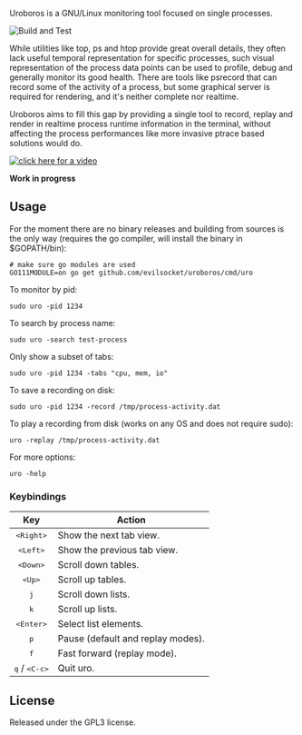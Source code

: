 Uroboros is a GNU/Linux monitoring tool focused on single processes. 

![Build and Test](https://github.com/evilsocket/uroboros/workflows/Build%20and%20Test/badge.svg)

While 
utilities like top, ps and htop provide great overall details, they often lack useful temporal representation for 
specific processes, such visual representation of the process data points can be used to profile, debug and 
generally monitor its good health. There are tools like psrecord that can record some of the 
activity of a process, but some graphical server is required for rendering, and it's neither complete nor realtime.

Uroboros aims to fill this gap by providing a single tool to record, replay and render in realtime process 
runtime information in the terminal, without affecting the process performances like more invasive ptrace based 
solutions 
would do.

[![click here for a video](https://asciinema.org/a/382091.png)](https://asciinema.org/a/382091)

**Work in progress**

## Usage

For the moment there are no binary releases and building from sources is the only way (requires the go compiler, 
will install the binary in $GOPATH/bin):

    # make sure go modules are used
    GO111MODULE=on go get github.com/evilsocket/uroboros/cmd/uro

To monitor by pid:

    sudo uro -pid 1234

To search by process name:

    sudo uro -search test-process

Only show a subset of tabs:

    sudo uro -pid 1234 -tabs "cpu, mem, io"

To save a recording on disk:

    sudo uro -pid 1234 -record /tmp/process-activity.dat

To play a recording from disk (works on any OS and does not require sudo):

    uro -replay /tmp/process-activity.dat

For more options:
    
    uro -help

### Keybindings

|           Key            | Action                                                     |
| :----------------------: | ---------------------------------------------------------- |
| <kbd>&lt;Right&gt;</kbd> | Show the next tab view. |
| <kbd>&lt;Left&gt;</kbd>  | Show the previous tab view. |
| <kbd>&lt;Down&gt;</kbd>  | Scroll down tables. |
| <kbd>&lt;Up&gt;</kbd>    | Scroll up tables. |
|       <kbd>j</kbd>       | Scroll down lists. |
|       <kbd>k</kbd>       | Scroll up lists. |
| <kbd>&lt;Enter&gt;</kbd> | Select list elements. |
|       <kbd>p</kbd>       | Pause (default and replay modes). |
|       <kbd>f</kbd>       | Fast forward (replay mode). |
|       <kbd>q</kbd> / <kbd>&lt;C-c&gt;</kbd> | Quit uro. |

## License

Released under the GPL3 license.
